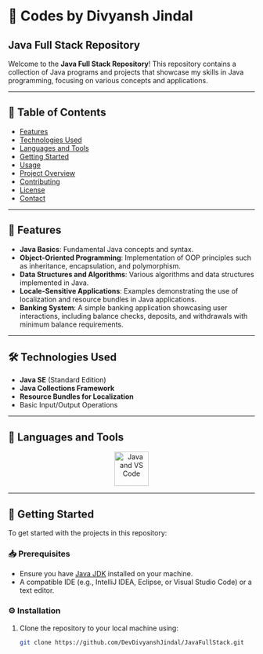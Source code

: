 # 🌟 Codes by Divyansh Jindal

## Java Full Stack Repository

Welcome to the **Java Full Stack Repository**! This repository contains a collection of Java programs and projects that showcase my skills in Java programming, focusing on various concepts and applications.

---

## 📖 Table of Contents

- [Features](#features)
- [Technologies Used](#technologies-used)
- [Languages and Tools](#languages-and-tools)
- [Getting Started](#getting-started)
- [Usage](#usage)
- [Project Overview](#project-overview)
- [Contributing](#contributing)
- [License](#license)
- [Contact](#contact)

---

## 🚀 Features

- **Java Basics**: Fundamental Java concepts and syntax.
- **Object-Oriented Programming**: Implementation of OOP principles such as inheritance, encapsulation, and polymorphism.
- **Data Structures and Algorithms**: Various algorithms and data structures implemented in Java.
- **Locale-Sensitive Applications**: Examples demonstrating the use of localization and resource bundles in Java applications.
- **Banking System**: A simple banking application showcasing user interactions, including balance checks, deposits, and withdrawals with minimum balance requirements.

---

## 🛠 Technologies Used

- **Java SE** (Standard Edition)
- **Java Collections Framework**
- **Resource Bundles for Localization**
- Basic Input/Output Operations

---

## 🔧 Languages and Tools

<p align="center">
    <img src="https://skillicons.dev/icons?i=java,vscode" alt="Java and VS Code" width="70" height="70"/>
</p>

---

## 🏁 Getting Started

To get started with the projects in this repository:

### 📥 Prerequisites

- Ensure you have [Java JDK](https://www.oracle.com/java/technologies/javase-jdk11-downloads.html) installed on your machine.
- A compatible IDE (e.g., IntelliJ IDEA, Eclipse, or Visual Studio Code) or a text editor.

### ⚙️ Installation

1. Clone the repository to your local machine using:
   ```bash
   git clone https://github.com/DevDivyanshJindal/JavaFullStack.git
